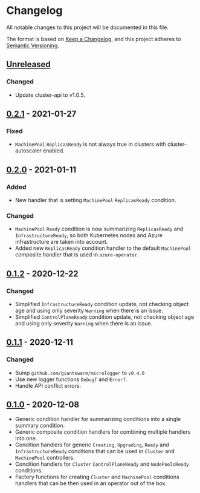 # Changelog

All notable changes to this project will be documented in this file.

The format is based on [Keep a Changelog](https://keepachangelog.com/en/1.0.0/),
and this project adheres to [Semantic Versioning](https://semver.org/spec/v2.0.0.html).



## [Unreleased]

### Changed

- Update cluster-api to v1.0.5.

## [0.2.1] - 2021-01-27

### Fixed

- `MachinePool` `ReplicasReady` is not always true in clusters with cluster-autoscaler enabled.

## [0.2.0] - 2021-01-11

### Added

- New handler that is setting `MachinePool` `ReplicasReady` condition.

### Changed

- `MachinePool` `Ready` condition is now summarizing `ReplicasReady` and `InfrastructureReady`, so both Kubernetes nodes and Azure infrastructure are taken into account.
- Added new `ReplicasReady` condition handler to the default `MachinePool` composite handler that is used in `azure-operator`.

## [0.1.2] - 2020-12-22

### Changed

- Simplified `InfrastructureReady` condition update, not checking object age and
  using only severity `Warning` when there is an issue.
- Simplified `ControlPlaneReady` condition update, not checking object age and
  using only severity `Warning` when there is an issue.

## [0.1.1] - 2020-12-11

### Changed

- Bump `github.com/giantswarm/micrologger` to `v0.4.0` 
- Use new logger functions `Debugf` and `Errorf`.
- Handle API conflict errors.

## [0.1.0] - 2020-12-08

- Generic condition handler for summarizing conditions into a single summary condition.
- Generic composite condition handlers for combining multiple handlers into one.
- Condition handlers for generic `Creating`, `Upgrading`, `Ready` and `InfrastructureReady` conditions that can be used in `Cluster` and `MachinePool` controllers.
- Condition handlers for `Cluster` `ControlPlaneReady` and `NodePoolsReady` conditions.
- Factory functions for creating `Cluster` and `MachinePool` conditions handlers that can be then used in an operator out of the box.

[Unreleased]: https://github.com/giantswarm/conditions-handler/compare/v0.2.1...HEAD
[0.2.1]: https://github.com/giantswarm/conditions-handler/compare/v0.2.0...v0.2.1
[0.2.0]: https://github.com/giantswarm/conditions-handler/compare/v0.1.2...v0.2.0
[0.1.2]: https://github.com/giantswarm/conditions-handler/compare/v0.1.1...v0.1.2
[0.1.1]: https://github.com/giantswarm/conditions-handler/compare/v0.1.0...v0.1.1
[0.1.0]: https://github.com/giantswarm/conditions-handler/releases/tag/v0.1.0
